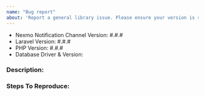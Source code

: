 ```yaml
---
name: "Bug report"
about: 'Report a general library issue. Please ensure your version is still supported: https://laravel.com/docs/releases#support-policy'
---
```


- Nexmo Notification Channel Version: #.#.#
- Laravel Version: #.#.#
- PHP Version: #.#.#
- Database Driver & Version:

### Description:


### Steps To Reproduce:
